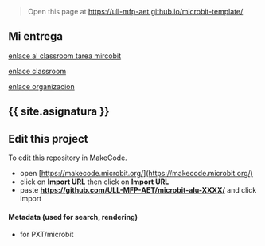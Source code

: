 
> Open this page at <https://ull-mfp-aet.github.io/microbit-template/>

## Mi entrega
[enlace al classroom tarea mircobit](https://classroom.github.com/classrooms/149104092-ull-mfp-aet-2324-alu0100821048/assignments/tecnolog-a3-microbit-cristian)

[enlace classroom](//classroom.github.com/classrooms/149104092-ull-mfp-aet-2324-alu0100821048)

[enlace organizacion](https://github.com/ull-mfp-aet-2324-alu0100821048)




## {{ site.asignatura }}




## Edit this project

To edit this repository in MakeCode.

* open [https://makecode.microbit.org/](https://makecode.microbit.org/)
* click on **Import URL** then click on **Import URL**
* paste **https://github.com/ULL-MFP-AET/microbit-alu-XXXX/** and click import

#### Metadata (used for search, rendering)

* for PXT/microbit


<script src="https://makecode.com/gh-pages-embed.js">
</script>
<script>makeCodeRender("{{ site.makecode.home_url }}", "{{ site.github.owner_name }}/{{ site.github.repository_name }}");
</script>
